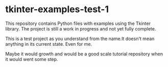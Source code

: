 # tkinter-examples-test-1
This repository contains Python files with examples using the Tkinter library. 
The project is still a work in progress and not yet fully complete.

This is a test project as you understand from the name.It doesn't mean anything in its current state. Even for me.

Maybe it would growth and would be a good scale tutorial repository when
it would went some step. 
